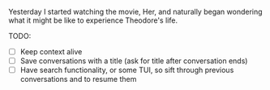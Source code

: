 Yesterday I started watching the movie, Her, and naturally began wondering what it might be like to experience Theodore's life. 


TODO:
- [ ] Keep context alive
- [ ] Save conversations with a title (ask for title after conversation ends)
- [ ] Have search functionality, or some TUI, so sift through previous conversations and to resume them
